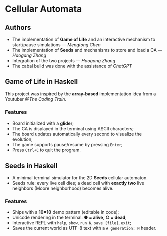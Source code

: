 # Cellular Automata
## Authors
- The implementation of **Game of Life** and an interactive mechanism to start/pause simulations — *Mengtong Chen*
- The implementation of **Seeds** and mechanisms to store and load a CA — *Haogang Zhang*
- Integration of the two projects — *Haogang Zhang*
- The cabal build was done with the assistance of *ChatGPT*

## Game of Life in Haskell
This project was inspired by the **array-based** implementation idea from a Youtuber *@The Coding Train*.
### Features
- Board initialized with a **glider**;
- The CA is displayed in the terminal using ASCII characters;
- The board updates automatically every second to visualize the evolution;
- The game supports pause/resume by pressing `Enter`;
- Press `Ctrl+C` to quit the program.

## Seeds in Haskell
- A minimal terminal simulator for the 2D **Seeds** cellular automaton.
- Seeds rule: every live cell dies; a dead cell with **exactly two** live neighbors (Moore neighborhood) becomes alive.

### Features
- Ships with a **10×10** demo pattern (editable in code);
- Unicode rendering in the terminal: **● = alive**, **○ = dead**;
- Interactive REPL with `help`, `show`, `run N`, `save [file]`, `exit`;
- Saves the current world as UTF-8 text with a `# generation: N` header.